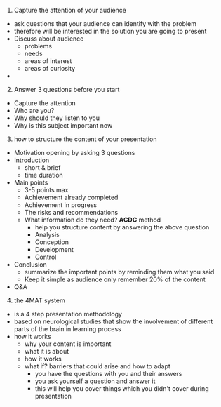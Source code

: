 1. Capture the attention of your audience
  - ask questions that your audience can identify with the problem
  - therefore will be interested in the solution you are going to present
  - Discuss about audience
    - problems
    - needs
    - areas of interest
    - areas of curiosity
  - 

2. Answer 3 questions before you start
  - Capture the attention
  - Who are you?
  - Why should they listen to you
  - Why is this subject important now

3. how to structure the content of your presentation
  - Motivation opening by asking 3 questions
  - Introduction
    - short & brief
    - time duration
  - Main points 
    - 3-5 points max
    - Achievement already completed
    - Achievement in progress
    - The risks and recommendations
    - What information do they need? **ACDC** method
      - help you structure content by answering the above question
      - Analysis
      - Conception
      - Development
      - Control
  - Conclusion
    - summarize the important points by reminding them what you said
    - Keep it simple as audience only remember 20% of the content
  - Q&A

4. the 4MAT system
  - is a 4 step presentation methodology
  - based on neurological studies that show the involvement of different parts of the brain in learning process
  - how it works
    - why your content is important
    - what it is about
    - how it works
    - what if? barriers that could arise and how to adapt
      - you have the questions with you and their answers
      - you ask yourself a question and answer it
      - this will help you cover things which you didn't cover during presentation
